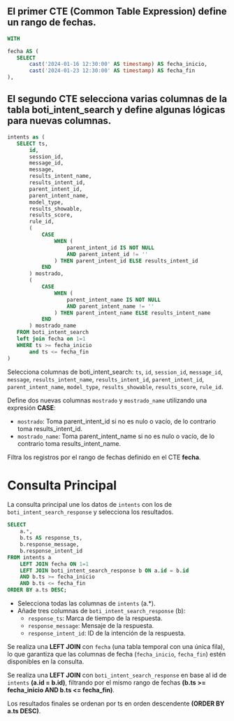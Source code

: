 ## El primer CTE (Common Table Expression) define un rango de fechas.
 ```sql
WITH

fecha AS (
    SELECT
        cast('2024-01-16 12:30:00' AS timestamp) AS fecha_inicio,
        cast('2024-01-23 12:30:00' AS timestamp) AS fecha_fin
),
 ```


## El segundo CTE selecciona varias columnas de la tabla boti_intent_search y define algunas lógicas para nuevas columnas.
 ```sql
intents as (
    SELECT ts,
        id,
        session_id,
        message_id,
        message,
        results_intent_name,
        results_intent_id,
        parent_intent_id,
        parent_intent_name,
        model_type,
        results_showable,
        results_score,
        rule_id,
        (
            CASE
                WHEN (
                    parent_intent_id IS NOT NULL
                    AND parent_intent_id != ''
                ) THEN parent_intent_id ELSE results_intent_id
            END
        ) mostrado,
        (
            CASE
                WHEN (
                    parent_intent_name IS NOT NULL
                    AND parent_intent_name != ''
                ) THEN parent_intent_name ELSE results_intent_name
            END
        ) mostrado_name
    FROM boti_intent_search
    left join fecha on 1=1
    WHERE ts >= fecha_inicio
        and ts <= fecha_fin
)
 ```

Selecciona columnas de boti_intent_search:
```ts```, ```id```, ```session_id```, ```message_id```, ```message```, ```results_intent_name```, ```results_intent_id```, ```parent_intent_id```, ```parent_intent_name```, ```model_type```, ```results_showable```, ```results_score```, ```rule_id```.

Define dos nuevas columnas ```mostrado``` y ```mostrado_name``` utilizando una expresión **CASE**:
- ```mostrado```: Toma parent_intent_id si no es nulo o vacío, de lo contrario toma results_intent_id.
- ```mostrado_name```: Toma parent_intent_name si no es nulo o vacío, de lo contrario toma results_intent_name.

Filtra los registros por el rango de fechas definido en el CTE **fecha**.

# Consulta Principal
La consulta principal une los datos de ```intents``` con los de ```boti_intent_search_response``` y selecciona los resultados.

```sql
SELECT 
    a.*,
    b.ts AS response_ts,
    b.response_message,
    b.response_intent_id
FROM intents a
    LEFT JOIN fecha ON 1=1
    LEFT JOIN boti_intent_search_response b ON a.id = b.id
    AND b.ts >= fecha_inicio
    AND b.ts <= fecha_fin
ORDER BY a.ts DESC;
```
- Selecciona todas las columnas de ```intents``` (a.*).
- Añade tres columnas de ```boti_intent_search_response``` (b):
    - ```response_ts```: Marca de tiempo de la respuesta.
    - ```response_message```: Mensaje de la respuesta.
    - ```response_intent_id```: ID de la intención de la respuesta.  

Se realiza una **LEFT JOIN** con ```fecha``` (una tabla temporal con una única fila), lo que garantiza que las columnas de fecha (```fecha_inicio```, ```fecha_fin```) estén disponibles en la consulta.  

Se realiza una **LEFT JOIN** con ```boti_intent_search_response``` en base al id de ```intents``` **(a.id = b.id)**, filtrando por el mismo rango de fechas **(b.ts >= fecha_inicio AND b.ts <= fecha_fin)**.  

Los resultados finales se ordenan por ts en orden descendente **(ORDER BY a.ts DESC)**.
